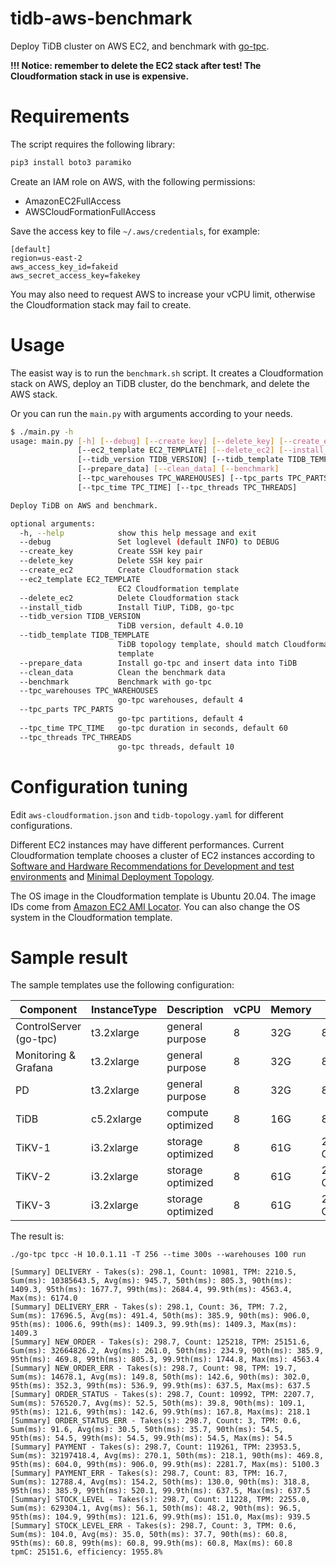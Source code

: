 # tidb-aws-benchmark

Deploy TiDB cluster on AWS EC2, and benchmark with [go-tpc](https://github.com/pingcap/go-tpc#prepare).

**!!! Notice: remember to delete the EC2 stack after test! The Cloudformation stack in use is expensive.**

# Requirements

The script requires the following library:

```sh
pip3 install boto3 paramiko
```

Create an IAM role on AWS, with the following permissions:

- AmazonEC2FullAccess
- AWSCloudFormationFullAccess

Save the access key to file `~/.aws/credentials`, for example:

```
[default]
region=us-east-2
aws_access_key_id=fakeid
aws_secret_access_key=fakekey
```

You may also need to request AWS to increase your vCPU limit, otherwise the Cloudformation stack may fail to create.


# Usage

The easist way is to run the `benchmark.sh` script. It creates a Cloudformation stack on AWS, deploy an TiDB cluster, do the benchmark, and delete the AWS stack.

Or you can run the `main.py` with arguments according to your needs.

```sh
$ ./main.py -h
usage: main.py [-h] [--debug] [--create_key] [--delete_key] [--create_ec2]
               [--ec2_template EC2_TEMPLATE] [--delete_ec2] [--install_tidb]
               [--tidb_version TIDB_VERSION] [--tidb_template TIDB_TEMPLATE]
               [--prepare_data] [--clean_data] [--benchmark]
               [--tpc_warehouses TPC_WAREHOUSES] [--tpc_parts TPC_PARTS]
               [--tpc_time TPC_TIME] [--tpc_threads TPC_THREADS]

Deploy TiDB on AWS and benchmark.

optional arguments:
  -h, --help            show this help message and exit
  --debug               Set loglevel (default INFO) to DEBUG
  --create_key          Create SSH key pair
  --delete_key          Delete SSH key pair
  --create_ec2          Create Cloudformation stack
  --ec2_template EC2_TEMPLATE
                        EC2 Cloudformation template
  --delete_ec2          Delete Cloudformation stack
  --install_tidb        Install TiUP, TiDB, go-tpc
  --tidb_version TIDB_VERSION
                        TiDB version, default 4.0.10
  --tidb_template TIDB_TEMPLATE
                        TiDB topology template, should match Cloudformation
                        template
  --prepare_data        Install go-tpc and insert data into TiDB
  --clean_data          Clean the benchmark data
  --benchmark           Benchmark with go-tpc
  --tpc_warehouses TPC_WAREHOUSES
                        go-tpc warehouses, default 4
  --tpc_parts TPC_PARTS
                        go-tpc partitions, default 4
  --tpc_time TPC_TIME   go-tpc duration in seconds, default 60
  --tpc_threads TPC_THREADS
                        go-tpc threads, default 10
```


# Configuration tuning

Edit `aws-cloudformation.json` and `tidb-topology.yaml` for different configurations.

Different EC2 instances may have different performances. Current Cloudformation template chooses a cluster of EC2 instances according to [Software and Hardware Recommendations for Development and test environments](https://docs.pingcap.com/tidb/dev/hardware-and-software-requirements#development-and-test-environments) and [Minimal Deployment Topology](https://docs.pingcap.com/tidb/dev/minimal-deployment-topology).

The OS image in the Cloudformation template is Ubuntu 20.04. The image IDs come from [Amazon EC2 AMI Locator](https://cloud-images.ubuntu.com/locator/ec2/). You can also change the OS system in the Cloudformation template.


# Sample result

The sample templates use the following configuration:

| Component              | InstanceType | Description       | vCPU | Memory | Storage        |
| ---------------------- | ------------ | ----------------- | ---- | ------ | -------------- |
| ControlServer (go-tpc) | t3.2xlarge   | general purpose   | 8    | 32G    | 8G             |
| Monitoring & Grafana   | t3.2xlarge   | general purpose   | 8    | 32G    | 8G             |
| PD                     | t3.2xlarge   | general purpose   | 8    | 32G    | 8G             |
| TiDB                   | c5.2xlarge   | compute optimized | 8    | 16G    | 8G             |
| TiKV-1                 | i3.2xlarge   | storage optimized | 8    | 61G    | 200G Optimized |
| TiKV-2                 | i3.2xlarge   | storage optimized | 8    | 61G    | 200G Optimized |
| TiKV-3                 | i3.2xlarge   | storage optimized | 8    | 61G    | 200G Optimized |

The result is:

`./go-tpc tpcc -H 10.0.1.11 -T 256 --time 300s --warehouses 100 run`

```
[Summary] DELIVERY - Takes(s): 298.1, Count: 10981, TPM: 2210.5, Sum(ms): 10385643.5, Avg(ms): 945.7, 50th(ms): 805.3, 90th(ms): 1409.3, 95th(ms): 1677.7, 99th(ms): 2684.4, 99.9th(ms): 4563.4, Max(ms): 6174.0
[Summary] DELIVERY_ERR - Takes(s): 298.1, Count: 36, TPM: 7.2, Sum(ms): 17696.5, Avg(ms): 491.4, 50th(ms): 385.9, 90th(ms): 906.0, 95th(ms): 1006.6, 99th(ms): 1409.3, 99.9th(ms): 1409.3, Max(ms): 1409.3
[Summary] NEW_ORDER - Takes(s): 298.7, Count: 125218, TPM: 25151.6, Sum(ms): 32664826.2, Avg(ms): 261.0, 50th(ms): 234.9, 90th(ms): 385.9, 95th(ms): 469.8, 99th(ms): 805.3, 99.9th(ms): 1744.8, Max(ms): 4563.4
[Summary] NEW_ORDER_ERR - Takes(s): 298.7, Count: 98, TPM: 19.7, Sum(ms): 14678.1, Avg(ms): 149.8, 50th(ms): 142.6, 90th(ms): 302.0, 95th(ms): 352.3, 99th(ms): 536.9, 99.9th(ms): 637.5, Max(ms): 637.5
[Summary] ORDER_STATUS - Takes(s): 298.7, Count: 10992, TPM: 2207.7, Sum(ms): 576520.7, Avg(ms): 52.5, 50th(ms): 39.8, 90th(ms): 109.1, 95th(ms): 121.6, 99th(ms): 142.6, 99.9th(ms): 167.8, Max(ms): 218.1
[Summary] ORDER_STATUS_ERR - Takes(s): 298.7, Count: 3, TPM: 0.6, Sum(ms): 91.6, Avg(ms): 30.5, 50th(ms): 35.7, 90th(ms): 54.5, 95th(ms): 54.5, 99th(ms): 54.5, 99.9th(ms): 54.5, Max(ms): 54.5
[Summary] PAYMENT - Takes(s): 298.7, Count: 119261, TPM: 23953.5, Sum(ms): 32197418.4, Avg(ms): 270.1, 50th(ms): 218.1, 90th(ms): 469.8, 95th(ms): 604.0, 99th(ms): 906.0, 99.9th(ms): 2281.7, Max(ms): 5100.3
[Summary] PAYMENT_ERR - Takes(s): 298.7, Count: 83, TPM: 16.7, Sum(ms): 12788.4, Avg(ms): 154.2, 50th(ms): 130.0, 90th(ms): 318.8, 95th(ms): 385.9, 99th(ms): 520.1, 99.9th(ms): 637.5, Max(ms): 637.5
[Summary] STOCK_LEVEL - Takes(s): 298.7, Count: 11228, TPM: 2255.0, Sum(ms): 629304.1, Avg(ms): 56.1, 50th(ms): 48.2, 90th(ms): 96.5, 95th(ms): 104.9, 99th(ms): 121.6, 99.9th(ms): 151.0, Max(ms): 939.5
[Summary] STOCK_LEVEL_ERR - Takes(s): 298.7, Count: 3, TPM: 0.6, Sum(ms): 104.0, Avg(ms): 35.0, 50th(ms): 37.7, 90th(ms): 60.8, 95th(ms): 60.8, 99th(ms): 60.8, 99.9th(ms): 60.8, Max(ms): 60.8
tpmC: 25151.6, efficiency: 1955.8%
```
